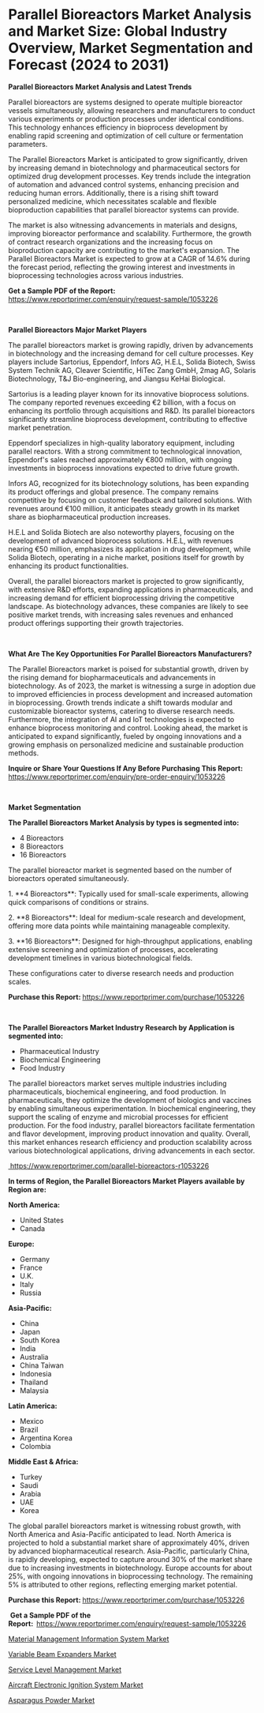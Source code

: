 <p><h1>Parallel Bioreactors Market Analysis and Market Size: Global Industry Overview, Market Segmentation and Forecast (2024 to 2031)</h1></p><p><strong>Parallel Bioreactors Market Analysis and Latest Trends</strong></p>
<p><p>Parallel bioreactors are systems designed to operate multiple bioreactor vessels simultaneously, allowing researchers and manufacturers to conduct various experiments or production processes under identical conditions. This technology enhances efficiency in bioprocess development by enabling rapid screening and optimization of cell culture or fermentation parameters.</p><p>The Parallel Bioreactors Market is anticipated to grow significantly, driven by increasing demand in biotechnology and pharmaceutical sectors for optimized drug development processes. Key trends include the integration of automation and advanced control systems, enhancing precision and reducing human errors. Additionally, there is a rising shift toward personalized medicine, which necessitates scalable and flexible bioproduction capabilities that parallel bioreactor systems can provide.</p><p>The market is also witnessing advancements in materials and designs, improving bioreactor performance and scalability. Furthermore, the growth of contract research organizations and the increasing focus on bioproduction capacity are contributing to the market's expansion. The Parallel Bioreactors Market is expected to grow at a CAGR of 14.6% during the forecast period, reflecting the growing interest and investments in bioprocessing technologies across various industries.</p></p>
<p><strong>Get a Sample PDF of the Report:&nbsp;</strong> <a href="https://www.reportprimer.com/enquiry/request-sample/1053226">https://www.reportprimer.com/enquiry/request-sample/1053226</a></p>
<p>&nbsp;</p>
<p><strong>Parallel Bioreactors Major Market Players</strong></p>
<p><p>The parallel bioreactors market is growing rapidly, driven by advancements in biotechnology and the increasing demand for cell culture processes. Key players include Sartorius, Eppendorf, Infors AG, H.E.L, Solida Biotech, Swiss System Technik AG, Cleaver Scientific, HiTec Zang GmbH, 2mag AG, Solaris Biotechnology, T&J Bio-engineering, and Jiangsu KeHai Biological. </p><p>Sartorius is a leading player known for its innovative bioprocess solutions. The company reported revenues exceeding €2 billion, with a focus on enhancing its portfolio through acquisitions and R&D. Its parallel bioreactors significantly streamline bioprocess development, contributing to effective market penetration.</p><p>Eppendorf specializes in high-quality laboratory equipment, including parallel reactors. With a strong commitment to technological innovation, Eppendorf's sales reached approximately €800 million, with ongoing investments in bioprocess innovations expected to drive future growth.</p><p>Infors AG, recognized for its biotechnology solutions, has been expanding its product offerings and global presence. The company remains competitive by focusing on customer feedback and tailored solutions. With revenues around €100 million, it anticipates steady growth in its market share as biopharmaceutical production increases.</p><p>H.E.L and Solida Biotech are also noteworthy players, focusing on the development of advanced bioprocess solutions. H.E.L, with revenues nearing €50 million, emphasizes its application in drug development, while Solida Biotech, operating in a niche market, positions itself for growth by enhancing its product functionalities.</p><p>Overall, the parallel bioreactors market is projected to grow significantly, with extensive R&D efforts, expanding applications in pharmaceuticals, and increasing demand for efficient bioprocessing driving the competitive landscape. As biotechnology advances, these companies are likely to see positive market trends, with increasing sales revenues and enhanced product offerings supporting their growth trajectories.</p></p>
<p>&nbsp;</p>
<p><strong>What Are The Key Opportunities For Parallel Bioreactors Manufacturers?</strong></p>
<p><p>The Parallel Bioreactors market is poised for substantial growth, driven by the rising demand for biopharmaceuticals and advancements in biotechnology. As of 2023, the market is witnessing a surge in adoption due to improved efficiencies in process development and increased automation in bioprocessing. Growth trends indicate a shift towards modular and customizable bioreactor systems, catering to diverse research needs. Furthermore, the integration of AI and IoT technologies is expected to enhance bioprocess monitoring and control. Looking ahead, the market is anticipated to expand significantly, fueled by ongoing innovations and a growing emphasis on personalized medicine and sustainable production methods.</p></p>
<p><strong>Inquire or Share Your Questions If Any Before Purchasing This Report:</strong> <a href="https://www.reportprimer.com/enquiry/pre-order-enquiry/1053226">https://www.reportprimer.com/enquiry/pre-order-enquiry/1053226</a></p>
<p>&nbsp;</p>
<p><strong>Market Segmentation</strong></p>
<p><strong>The Parallel Bioreactors Market Analysis by types is segmented into:</strong></p>
<p><ul><li>4 Bioreactors</li><li>8 Bioreactors</li><li>16 Bioreactors</li></ul></p>
<p><p>The parallel bioreactor market is segmented based on the number of bioreactors operated simultaneously. </p><p>1. **4 Bioreactors**: Typically used for small-scale experiments, allowing quick comparisons of conditions or strains. </p><p>2. **8 Bioreactors**: Ideal for medium-scale research and development, offering more data points while maintaining manageable complexity. </p><p>3. **16 Bioreactors**: Designed for high-throughput applications, enabling extensive screening and optimization of processes, accelerating development timelines in various biotechnological fields. </p><p>These configurations cater to diverse research needs and production scales.</p></p>
<p><strong>Purchase this Report:&nbsp;</strong><a href="https://www.reportprimer.com/purchase/1053226">https://www.reportprimer.com/purchase/1053226</a></p>
<p>&nbsp;</p>
<p><strong>The Parallel Bioreactors Market Industry Research by Application is segmented into:</strong></p>
<p><ul><li>Pharmaceutical Industry</li><li>Biochemical Engineering</li><li>Food Industry</li></ul></p>
<p><p>The parallel bioreactors market serves multiple industries including pharmaceuticals, biochemical engineering, and food production. In pharmaceuticals, they optimize the development of biologics and vaccines by enabling simultaneous experimentation. In biochemical engineering, they support the scaling of enzyme and microbial processes for efficient production. For the food industry, parallel bioreactors facilitate fermentation and flavor development, improving product innovation and quality. Overall, this market enhances research efficiency and production scalability across various biotechnological applications, driving advancements in each sector.</p></p>
<p><a href="https://www.reportprimer.com/parallel-bioreactors-r1053226">&nbsp;https://www.reportprimer.com/parallel-bioreactors-r1053226</a></p>
<p><strong>In terms of Region, the Parallel Bioreactors Market Players available by Region are:</strong></p>
<p>
    <p> <strong> North America: </strong>
        <ul>
            <li>United States</li>
            <li>Canada</li>
        </ul>
        </p> 
    <p> <strong> Europe: </strong>
        <ul>
            <li>Germany</li>
            <li>France</li>
            <li>U.K.</li>
            <li>Italy</li>
            <li>Russia</li>
        </ul>
        </p> 
    <p> <strong> Asia-Pacific: </strong>
        <ul>
            <li>China</li>
            <li>Japan</li>
            <li>South Korea</li>
            <li>India</li>
            <li>Australia</li>
            <li>China Taiwan</li>
            <li>Indonesia</li>
            <li>Thailand</li>
            <li>Malaysia</li>
        </ul>
        </p> 
    <p> <strong> Latin America: </strong>
        <ul>
            <li>Mexico</li>
            <li>Brazil</li>
            <li>Argentina Korea</li>
            <li>Colombia</li>
        </ul>
        </p> 
    <p> <strong> Middle East & Africa: </strong>
        <ul>
            <li>Turkey</li>
            <li>Saudi</li>
            <li>Arabia</li>
            <li>UAE</li>
            <li>Korea</li>
        </ul>
    </p>
    </p>
<p><p>The global parallel bioreactors market is witnessing robust growth, with North America and Asia-Pacific anticipated to lead. North America is projected to hold a substantial market share of approximately 40%, driven by advanced biopharmaceutical research. Asia-Pacific, particularly China, is rapidly developing, expected to capture around 30% of the market share due to increasing investments in biotechnology. Europe accounts for about 25%, with ongoing innovations in bioprocessing technology. The remaining 5% is attributed to other regions, reflecting emerging market potential.</p></p>
<p><strong>Purchase this Report: </strong><a href="https://www.reportprimer.com/purchase/1053226">https://www.reportprimer.com/purchase/1053226</a></p>
<p>&nbsp;<strong>Get a Sample PDF of the Report:&nbsp;&nbsp;</strong><a href="https://www.reportprimer.com/enquiry/request-sample/1053226">https://www.reportprimer.com/enquiry/request-sample/1053226</a></p>
<p><strong></strong></p>
<p><p><a href="https://issuu.com/reportprime-2/docs/material-management-information-sys_56c93b95dd5547">Material Management Information System Market</a></p><p><a href="https://medium.com/@elenaodessa2020_14249/global-variable-beam-expanders-market-size-is-expected-to-reach-at-a-cagr-of-6-7-4002537f8fd7">Variable Beam Expanders Market</a></p><p><a href="https://www.linkedin.com/pulse/insights-service-level-management-industry-market-financial-ex5if">Service Level Management Market</a></p><p><a href="https://issuu.com/reportprime-2/docs/aircraft-electronic-ignition-system_467cc4421d8a5e">Aircraft Electronic Ignition System Market</a></p><p><a href="https://www.linkedin.com/pulse/asparagus-powder-market-size-segmentation-trends-growth-utmqe">Asparagus Powder Market</a></p></p>